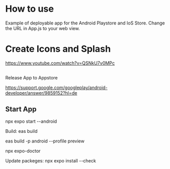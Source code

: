 # How to use

Example of deployable app for the Android Playstore and IoS Store.
Change the URL in App.js to your web view.

# Create Icons and Splash
https://www.youtube.com/watch?v=QSNkU7v0MPc

##
Release App to Appstore

https://support.google.com/googleplay/android-developer/answer/9859152?hl=de

## Start App

npx expo start --android

Build:
eas build

eas build -p android --profile preview

npx expo-doctor

Update packeges: npx expo install --check